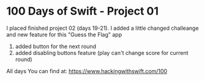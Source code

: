# 100 Days of Swift - Project 01

I placed finished project 02 (days 19-21). I added a little changed challeange and new feature for this "Guess the Flag" app

1) added button for the next round
2) added disabling buttons feature (play can't change score for current round)

All days You can find at: <https://www.hackingwithswift.com/100>
